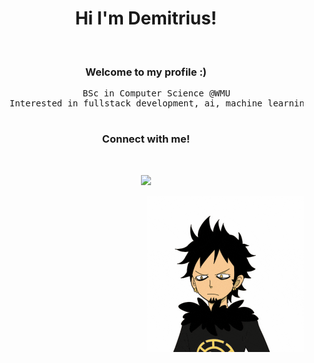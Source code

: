 
<div align="center">
  <h1>Hi I'm Demitrius! </h1>
  <br>
  <h3> Welcome to my profile :) </h3>
  
  <pre>
    BSc in Computer Science @WMU
    Interested in fullstack development, ai, machine learning
  </pre>

  <h3>Connect with me!</h3>
  <br>

  [![](https://img.shields.io/badge/linkedin-0a66c2)](https://www.linkedin.com/in/demitrius-webb-9655061aa/)
  
</div>

<div align="right">
  <img src="One Piece Trafalgar Law GIF by TOEI Animation UK.gif" height="250" />
</div>
